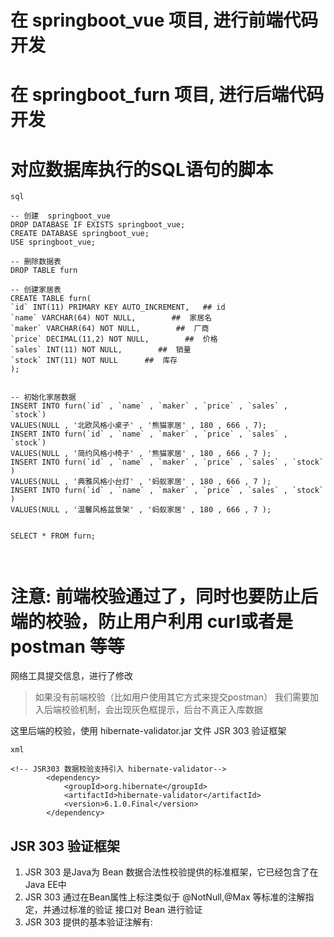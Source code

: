 

# 在 springboot_vue 项目, 进行前端代码开发 

# 在 springboot_furn 项目, 进行后端代码开发

# 对应数据库执行的SQL语句的脚本

```
sql

-- 创建  springboot_vue
DROP DATABASE IF EXISTS springboot_vue;
CREATE DATABASE springboot_vue;
USE springboot_vue;

-- 删除数据表
DROP TABLE furn

-- 创建家居表
CREATE TABLE furn(
`id` INT(11) PRIMARY KEY AUTO_INCREMENT,   ## id 
`name` VARCHAR(64) NOT NULL,        ##  家居名 
`maker` VARCHAR(64) NOT NULL,        ##  厂商 
`price` DECIMAL(11,2) NOT NULL,        ##  价格
`sales` INT(11) NOT NULL,        ##  销量
`stock` INT(11) NOT NULL      ##  库存
);


-- 初始化家居数据
INSERT INTO furn(`id` , `name` , `maker` , `price` , `sales` , `stock`)
VALUES(NULL , '北欧风格小桌子' , '熊猫家居' , 180 , 666 , 7);
INSERT INTO furn(`id` , `name` , `maker` , `price` , `sales` , `stock`)
VALUES(NULL , '简约风格小椅子' , '熊猫家居' , 180 , 666 , 7 );
INSERT INTO furn(`id` , `name` , `maker` , `price` , `sales` , `stock` )
VALUES(NULL , '典雅风格小台灯' , '蚂蚁家居' , 180 , 666 , 7 );
INSERT INTO furn(`id` , `name` , `maker` , `price` , `sales` , `stock` )
VALUES(NULL , '温馨风格盆景架' , '蚂蚁家居' , 180 , 666 , 7 );


SELECT * FROM furn;



```


# 注意: 前端校验通过了，同时也要防止后端的校验，防止用户利用 curl或者是 postman 等等
网络工具提交信息，进行了修改
> 如果没有前端校验（比如用户使用其它方式来提交postman）
> 我们需要加入后端校验机制，会出现灰色框提示，后台不真正入库数据

这里后端的校验，使用 hibernate-validator.jar 文件
JSR 303 验证框架

```
xml

<!-- JSR303 数据校验支持引入 hibernate-validator-->
        <dependency>
            <groupId>org.hibernate</groupId>
            <artifactId>hibernate-validator</artifactId>
            <version>6.1.0.Final</version>
        </dependency>
```

## JSR 303 验证框架
1. JSR 303 是Java为 Bean 数据合法性校验提供的标准框架，它已经包含了在Java EE中
2. JSR 303 通过在Bean属性上标注类似于 @NotNull,@Max 等标准的注解指定，并通过标准的验证
接口对 Bean 进行验证
3. JSR 303 提供的基本验证注解有:

